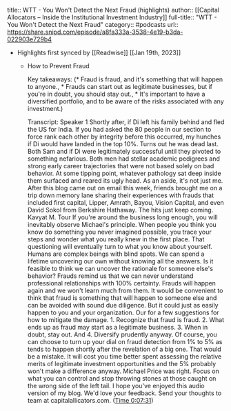 title:: WTT - You Won't Detect the Next Fraud (highlights)
author:: [[Capital Allocators – Inside the Institutional Investment Industry]]
full-title:: "WTT - You Won't Detect the Next Fraud"
category:: #podcasts
url:: https://share.snipd.com/episode/a8fa333a-3538-4e19-b3da-022903e729b4

- Highlights first synced by [[Readwise]] [[Jan 19th, 2023]]
	- How to Prevent Fraud
	  
	  Key takeaways:
	  (* Fraud is fraud, and it's something that will happen to anyone., * Frauds can start out as legitimate businesses, but if you're in doubt, you should stay out., * It's important to have a diversified portfolio, and to be aware of the risks associated with any investment.)
	  
	  Transcript:
	  Speaker 1
	  Shortly after, if Di left his family behind and fled the US for India. If you had asked the 80 people in our section to force rank each other by integrity before this occurred, my hunches if Di would have landed in the top 10%. Turns out he was dead last. Both Sam and if Di were legitimately successful until they pivoted to something nefarious. Both men had stellar academic pedigrees and strong early career trajectories that were not based solely on bad behavior. At some tipping point, whatever pathology sat deep inside them surfaced and reared its ugly head. As an aside, it's not just me. After this blog came out on email this week, friends brought me on a trip down memory lane sharing their experiences with frauds that included first capital, Lipper, Amrath, Bayou, Vision Capital, and even David Sokol from Berkshire Hathaway. The hits just keep coming. Kavyat M. Tour If you're around the business long enough, you will inevitably observe Michael's principle. When people you think you know do something you never imagined possible, you trace your steps and wonder what you really knew in the first place. That questioning will eventually turn to what you know about yourself. Humans are complex beings with blind spots. We can spend a lifetime uncovering our own without knowing all the answers. Is it feasible to think we can uncover the rationale for someone else's behavior? Frauds remind us that we can never understand professional relationships with 100% certainty. Frauds will happen again and we won't learn much from them. It would be convenient to think that fraud is something that will happen to someone else and can be avoided with sound due diligence. But it could just as easily happen to you and your organization. Our for a few suggestions for how to mitigate the damage. 1. Recognize that fraud is fraud. 2. What ends up as fraud may start as a legitimate business. 3. When in doubt, stay out. And 4. Diversify prudently anyway. Of course, you can choose to turn up your dial on fraud detection from 1% to 5% as tends to happen shortly after the revelation of a big one. That would be a mistake. It will cost you time better spent assessing the relative merits of legitimate investment opportunities and the 5% probably won't make a difference anyway. Michael Price was right. Focus on what you can control and stop throwing stones at those caught on the wrong side of the left tail. I hope you've enjoyed this audio version of my blog. We'd love your feedback. Send your thoughts to team at capitalallicators.com. ([Time 0:07:31](https://share.snipd.com/snip/7168e7c1-f4b9-4982-a2bc-19049f1c0216))